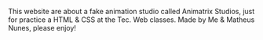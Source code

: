 This website are about a fake animation studio called Animatrix Studios, just for practice a HTML & CSS at the Tec. Web classes. Made by Me & Matheus Nunes, please enjoy!